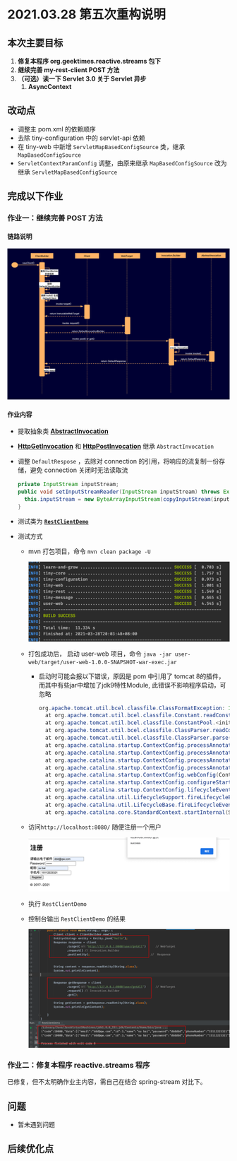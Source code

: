 # 2021.03.28 第五次重构说明

## 本次主要目标

1. **修复本程序 org.geektimes.reactive.streams 包下**
2. **继续完善 my-rest-client POST 方法**
3. **（可选）读一下 Servlet 3.0 关于 Servlet 异步**
   1. **AsyncContext**

## 改动点

- 调整主 pom.xml 的依赖顺序
- 去除 tiny-configuration 中的 servlet-api 依赖
- 在 tiny-web 中新增 `ServletMapBasedConfigSource` 类，继承 `MapBasedConfigSource`
- `ServletContextParamConfig` 调整，由原来继承 `MapBasedConfigSource` 改为继承 `ServletMapBasedConfigSource` 

## 完成以下作业

### **作业一：继续完善 POST 方法** 

#### 链路说明

![调用链路](client_链路.png)

#### 作业内容

- 提取抽象类 [**AbstractInvocation**](https://github.com/arno-angelica/learn-and-grow/blob/fifth_refactor/tiny-rest/src/main/java/com/arno/learn/grow/tiny/rest/clinet/AbstractInvocation.java)

- [**HttpGetInvocation**](https://github.com/arno-angelica/learn-and-grow/blob/fifth_refactor/tiny-rest/src/main/java/com/arno/learn/grow/tiny/rest/clinet/HttpGetInvocation.java) 和 [**HttpPostInvocation**](https://github.com/arno-angelica/learn-and-grow/blob/fifth_refactor/tiny-rest/src/main/java/com/arno/learn/grow/tiny/rest/clinet/HttpGetInvocation.java) 继承 `AbstractInvocation`

- 调整 `DefaultRespose` ，去除对 connection 的引用，将响应的流复制一份存储，避免 connection 关闭时无法读取流

  ```java
  private InputStream inputStream;
  public void setInputStreamReader(InputStream inputStream) throws Exception {
    this.inputStream = new ByteArrayInputStream(copyInputStream(inputStream).toByteArray());
  }
  ```

- 测试类为 [**`RestClientDemo`**](https://github.com/arno-angelica/learn-and-grow/blob/fifth_refactor/tiny-rest/src/test/java/com/arno/learn/grow/tiny/rest/demo/RestClientDemo.java)

- 测试方式

  - mvn 打包项目，命令 `mvn clean package -U`

    ![image-20210328200358042](mvn.png)

  - 打包成功后， 启动 user-web 项目，命令 `java -jar user-web/target/user-web-1.0.0-SNAPSHOT-war-exec.jar `

    - 启动时可能会报以下错误，原因是 pom 中引用了 tomcat 8的插件，而其中有些jar中增加了jdk9特性Module, 此错误不影响程序启动，可忽略

      ```java
      org.apache.tomcat.util.bcel.classfile.ClassFormatException: Invalid byte tag in constant pool: 19
        at org.apache.tomcat.util.bcel.classfile.Constant.readConstant(Constant.java:133)
        at org.apache.tomcat.util.bcel.classfile.ConstantPool.<init>(ConstantPool.java:60)
        at org.apache.tomcat.util.bcel.classfile.ClassParser.readConstantPool(ClassParser.java:209)
        at org.apache.tomcat.util.bcel.classfile.ClassParser.parse(ClassParser.java:119)
        at org.apache.catalina.startup.ContextConfig.processAnnotationsStream(ContextConfig.java:2105)
        at org.apache.catalina.startup.ContextConfig.processAnnotationsJar(ContextConfig.java:1981)
        at org.apache.catalina.startup.ContextConfig.processAnnotationsUrl(ContextConfig.java:1947)
        at org.apache.catalina.startup.ContextConfig.processAnnotations(ContextConfig.java:1932)
        at org.apache.catalina.startup.ContextConfig.webConfig(ContextConfig.java:1326)
        at org.apache.catalina.startup.ContextConfig.configureStart(ContextConfig.java:878)
        at org.apache.catalina.startup.ContextConfig.lifecycleEvent(ContextConfig.java:369)
        at org.apache.catalina.util.LifecycleSupport.fireLifecycleEvent(LifecycleSupport.java:119)
        at org.apache.catalina.util.LifecycleBase.fireLifecycleEvent(LifecycleBase.java:90)
        at org.apache.catalina.core.StandardContext.startInternal(StandardContext.java:5179)
      
      ```

  - 访问`http://localhost:8080/` 随便注册一个用户

    ![image-20210328201911887](注册.png)

  - 执行 `RestClientDemo`

  - 控制台输出 `RestClientDemo` 的结果

    ![image-20210328202026730](输出.png)

    

### **作业二：修复本程序 reactive.streams 程序**

已修复，但不太明确作业主内容，需自己在结合 spring-stream 对比下。


## 问题

- 暂未遇到问题


## 后续优化点

